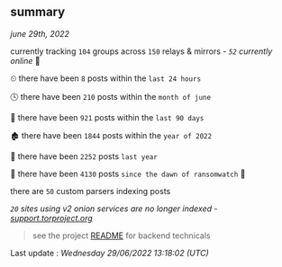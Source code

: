 
## summary
_june 29th, 2022_

currently tracking `104` groups across `150` relays & mirrors - _`52` currently online_ 📡

⏲ there have been `8` posts within the `last 24 hours`

🕓 there have been `210` posts within the `month of june`

📅 there have been `921` posts within the `last 90 days`

🏚 there have been `1844` posts within the `year of 2022`

🚀 there have been `2252` posts `last year`

🦕 there have been `4130` posts `since the dawn of ransomwatch` 🐣

there are `50` custom parsers indexing posts

_`20` sites using v2 onion services are no longer indexed - [support.torproject.org](https://support.torproject.org/onionservices/v2-deprecation/)_

> see the project [README](https://github.com/jmousqueton/ransomwatch#readme) for backend technicals



Last update : _Wednesday 29/06/2022 13:18:02 (UTC)_


